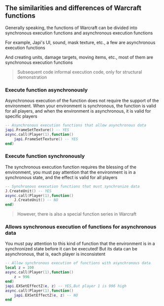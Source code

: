 ## The similarities and differences of Warcraft functions

Generally speaking, the functions of Warcraft can be divided into synchronous execution functions and asynchronous
execution functions

For example, Japi's UI, sound, mask texture, etc., a few are asynchronous execution functions

And creating units, damage targets, moving items, etc., most of them are synchronous execution functions

> Subsequent code informal execution code, only for structural demonstration

### Execute function asynchronously

Asynchronous execution of the function does not require the support of the environment. When your environment is
synchronous, the function is valid for all players, and when the environment is asynchronous, it is valid for specific
players

```lua
-- Asynchronous execution functions that allow asynchronous data
japi.FrameSetTexture() -- YES
async.call(Player(1),function()
    japi.FrameSetTexture() -- YES
end)
```

### Execute function synchronously

The synchronous execution function requires the blessing of the environment, you must pay attention that the environment
is in a synchronous state, and the effect is valid for all players

```lua
-- Synchronous execution functions that must synchronize data
J.CreateUnit() -- YES
async.call(Player(1),function()
    J.CreateUnit() -- NO
end)
```

> However, there is also a special function series in Warcraft

### Allows synchronous execution of functions for asynchronous data

You must pay attention to this kind of function that the environment is in a synchronized state before it can be
executed! But its data can be asynchronous, that is, each player is inconsistent

```lua
-- Allow synchronous execution of functions with asynchronous data
local z = 100
async.call(Player(1),function()
    z = 996
end)
japi.EXSetEffectZ(e, z) -- YES,But player 1 is 996 high
async.call(Player(1),function()
    japi.EXSetEffectZ(e, z) -- NO
end
```
